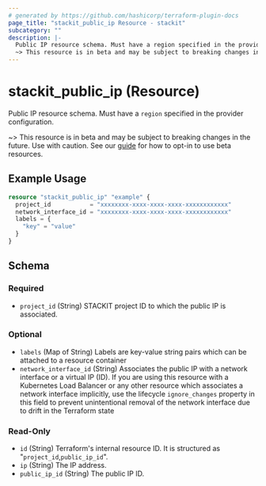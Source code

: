 ```yaml
---
# generated by https://github.com/hashicorp/terraform-plugin-docs
page_title: "stackit_public_ip Resource - stackit"
subcategory: ""
description: |-
  Public IP resource schema. Must have a region specified in the provider configuration.
  ~> This resource is in beta and may be subject to breaking changes in the future. Use with caution. See our guide https://registry.terraform.io/providers/stackitcloud/stackit/latest/docs/guides/opting_into_beta_resources for how to opt-in to use beta resources.
---
```


# stackit_public_ip (Resource)

Public IP resource schema. Must have a `region` specified in the provider configuration.

~> This resource is in beta and may be subject to breaking changes in the future. Use with caution. See our [guide](https://registry.terraform.io/providers/stackitcloud/stackit/latest/docs/guides/opting_into_beta_resources) for how to opt-in to use beta resources.

## Example Usage

```terraform
resource "stackit_public_ip" "example" {
  project_id           = "xxxxxxxx-xxxx-xxxx-xxxx-xxxxxxxxxxxx"
  network_interface_id = "xxxxxxxx-xxxx-xxxx-xxxx-xxxxxxxxxxxx"
  labels = {
    "key" = "value"
  }
}
```

<!-- schema generated by tfplugindocs -->
## Schema

### Required

- `project_id` (String) STACKIT project ID to which the public IP is associated.

### Optional

- `labels` (Map of String) Labels are key-value string pairs which can be attached to a resource container
- `network_interface_id` (String) Associates the public IP with a network interface or a virtual IP (ID). If you are using this resource with a Kubernetes Load Balancer or any other resource which associates a network interface implicitly, use the lifecycle `ignore_changes` property in this field to prevent unintentional removal of the network interface due to drift in the Terraform state

### Read-Only

- `id` (String) Terraform's internal resource ID. It is structured as "`project_id`,`public_ip_id`".
- `ip` (String) The IP address.
- `public_ip_id` (String) The public IP ID.
